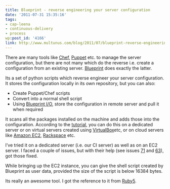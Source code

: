 ```yaml
---
title: Blueprint - reverse engineering your server configuration
date: '2011-07-31 15:35:16'
tags:
- cap-leena
- continuous-delivery
- process
wp:post_id: '4166'
link: http://www.multunus.com/blog/2011/07/blueprint-reverse-engineering-your-server-configuration/
---
```


There are many tools like [Chef](http://wiki.opscode.com/display/chef/Home), [Puppet](http://projects.puppetlabs.com/projects/puppet) etc. to manage the server configuration, but there are not many which do the reverse i.e. create a configuration from an existing server. [Blueprint](https://github.com/devstructure/blueprint) does exactly the latter.

Its a set of python scripts which reverse engineer your server configuration. It stores the configuration locally in its own repository, but you can also:

- Create Puppet/Chef scripts
- Convert into a normal shell script
- Using [Blueprint I/O](https://github.com/devstructure/blueprint-io), store the configuration in remote server and pull it when required

It scans all the packages installed on the machine and adds those into the configuration. According to the [tutorial](https://devstructure.com/docs/tutorial.html), you can do this on a dedicated server or on virtual servers created using [VirtualBox](http://www.virtualbox.org/)etc, or on cloud servers like [Amazon EC2](http://aws.amazon.com/ec2), [Rackspace](http://www.rackspacecloud.com/cloud_hosting_products/servers) etc.

I’ve tried it on a dedicated server (i.e. our CI server) as well as on an EC2 server. I faced a couple of issues, but with their help (see issues [71](https://github.com/devstructure/blueprint/issues/71) and [63](https://github.com/devstructure/blueprint/issues/63)), got those fixed.

While bringing up the EC2 instance, you can give the shell script created by Blueprint as user data, provided the size of the script is below 16384 bytes.

Its really an awesome tool. I got the reference to it from [Ruby5](http://ruby5.envylabs.com/episodes/189-episode-186-june-24-2011/stories/1668-blueprint).

